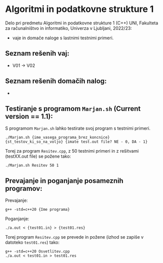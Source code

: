 # Algoritmi in podatkovne strukture 1

Delo pri predmetu Algoritmi in podatkovne strukture 1 (C++) UNI, Fakulteta za računalništvo in informatiko, Univerza v Ljubljani, 2022/23:

- vaje in domače naloge s lastnimi testnimi primeri.

Seznam rešenih vaj:
----------
- V01 -> V02

Seznam rešenih domačih nalog:
----------
-

Testiranje s programom `Marjan.sh` (Current version == 1.1):
---------
S programom `Marjan.sh` lahko testirate svoj program s testnimi primeri.
```shell
./Marjan.sh {ime_vasega_programa_brez_koncnice} {st_testov_ki_so_na_voljo} {imate test.out file? NE - 0, DA - 1}
```

Torej za program `Resitev.cpp`, z 50 testnimi primeri in z rešitvami (testXX.out file) se požene tako:
```shell
./Marjan.sh Resitev 50 1
```

Prevajanje in poganjanje posameznih programov:
----------
Prevajanje:
```shell
g++ -std=c++20 {Ime programa}
```
Poganjanje:
```shell
./a.out < {test01.in} > {test01.res}
```
Torej program `Resitev.cpp` se prevede in požene (izhod se zapiše v datoteko `test01.res`) tako:
```shell
g++ -std=c++20 Osvetlitev.cpp
./a.out < test01.in > test01.res
```
